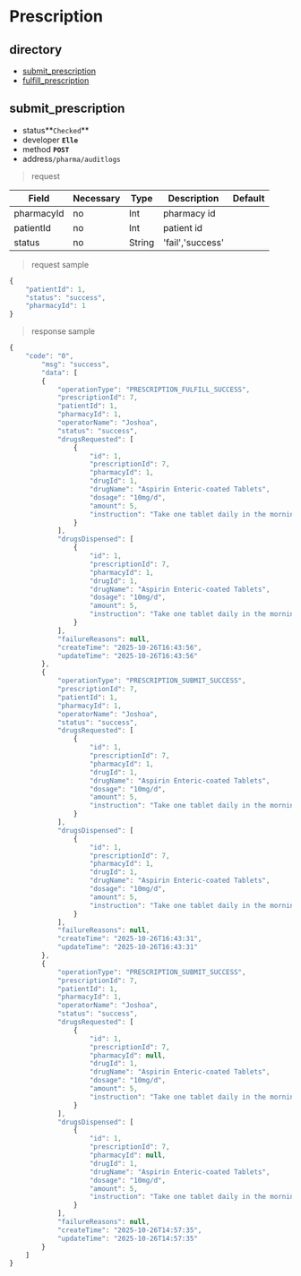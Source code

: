 Prescription
=====================
## directory
- [submit_prescription](#submit_prescription)
- [fulfill_prescription](#fulfill_prescription)


## submit_prescription

* status**`Checked`**
* developer **`Elle`**
* method **`POST`**
* address`/pharma/auditlogs`

> request

| Field        | Necessary   | Type     | Description       | Default  |
|--------------|-------------|----------|-------------------|----------|
| pharmacyId   | no          | Int      | pharmacy id       |          |
| patientId    | no          | Int      | patient id        |          |
| status       | no          | String   | 'fail','success'  |          |



> request sample

```javascript
{
    "patientId": 1,
    "status": "success", 
    "pharmacyId": 1
}
```


> response sample

```javascript
{
    "code": "0",
        "msg": "success",
        "data": [
        {
            "operationType": "PRESCRIPTION_FULFILL_SUCCESS",
            "prescriptionId": 7,
            "patientId": 1,
            "pharmacyId": 1,
            "operatorName": "Joshoa",
            "status": "success",
            "drugsRequested": [
                {
                    "id": 1,
                    "prescriptionId": 7,
                    "pharmacyId": 1,
                    "drugId": 1,
                    "drugName": "Aspirin Enteric-coated Tablets",
                    "dosage": "10mg/d",
                    "amount": 5,
                    "instruction": "Take one tablet daily in the morning"
                }
            ],
            "drugsDispensed": [
                {
                    "id": 1,
                    "prescriptionId": 7,
                    "pharmacyId": 1,
                    "drugId": 1,
                    "drugName": "Aspirin Enteric-coated Tablets",
                    "dosage": "10mg/d",
                    "amount": 5,
                    "instruction": "Take one tablet daily in the morning"
                }
            ],
            "failureReasons": null,
            "createTime": "2025-10-26T16:43:56",
            "updateTime": "2025-10-26T16:43:56"
        },
        {
            "operationType": "PRESCRIPTION_SUBMIT_SUCCESS",
            "prescriptionId": 7,
            "patientId": 1,
            "pharmacyId": 1,
            "operatorName": "Joshoa",
            "status": "success",
            "drugsRequested": [
                {
                    "id": 1,
                    "prescriptionId": 7,
                    "pharmacyId": 1,
                    "drugId": 1,
                    "drugName": "Aspirin Enteric-coated Tablets",
                    "dosage": "10mg/d",
                    "amount": 5,
                    "instruction": "Take one tablet daily in the morning"
                }
            ],
            "drugsDispensed": [
                {
                    "id": 1,
                    "prescriptionId": 7,
                    "pharmacyId": 1,
                    "drugId": 1,
                    "drugName": "Aspirin Enteric-coated Tablets",
                    "dosage": "10mg/d",
                    "amount": 5,
                    "instruction": "Take one tablet daily in the morning"
                }
            ],
            "failureReasons": null,
            "createTime": "2025-10-26T16:43:31",
            "updateTime": "2025-10-26T16:43:31"
        },
        {
            "operationType": "PRESCRIPTION_SUBMIT_SUCCESS",
            "prescriptionId": 7,
            "patientId": 1,
            "pharmacyId": 1,
            "operatorName": "Joshoa",
            "status": "success",
            "drugsRequested": [
                {
                    "id": 1,
                    "prescriptionId": 7,
                    "pharmacyId": null,
                    "drugId": 1,
                    "drugName": "Aspirin Enteric-coated Tablets",
                    "dosage": "10mg/d",
                    "amount": 5,
                    "instruction": "Take one tablet daily in the morning"
                }
            ],
            "drugsDispensed": [
                {
                    "id": 1,
                    "prescriptionId": 7,
                    "pharmacyId": null,
                    "drugId": 1,
                    "drugName": "Aspirin Enteric-coated Tablets",
                    "dosage": "10mg/d",
                    "amount": 5,
                    "instruction": "Take one tablet daily in the morning"
                }
            ],
            "failureReasons": null,
            "createTime": "2025-10-26T14:57:35",
            "updateTime": "2025-10-26T14:57:35"
        }
    ]
}
```
